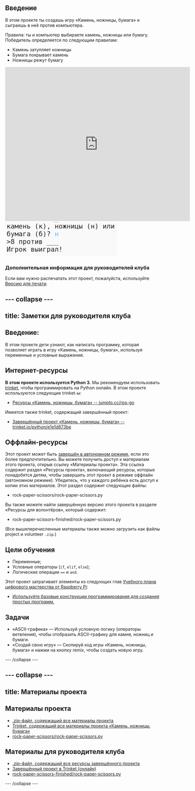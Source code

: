 ## Введение

В этом проекте ты создашь игру «Камень, ножницы, бумага» и сыграешь в неё против компьютера.

Правила: ты и компьютер выбираете камень, ножницы или бумагу. Победитель определяется по следующим правилам:

* Камень затупляет ножницы
* Бумага покрывает камень
* Ножницы режут бумагу

<div class="trinket">
  <iframe src="https://trinket.io/embed/python/e1e1d873be?outputOnly=true&start=result" width="600" height="500" frameborder="0" marginwidth="0" marginheight="0" allowfullscreen>
  </iframe>
  <img src="images/rps-final.png">
</div>

### Дополнительная информация для руководителей клуба

Если вам нужно распечатать этот проект, пожалуйста, используйте [Версию для печати](https://projects.raspberrypi.org/en/projects/rock-paper-scissors/print).

## \--- collapse \---

## title: Заметки для руководителя клуба

## Введение:

В этом проекте дети узнают, как написать программу, которая позволяет играть в игру «Камень, ножницы, бумага», используя переменные и условные выражения.

## Интернет-ресурсы

**В этом проекте используется Python 3.** Мы рекомендуем использовать [trinket](https://trinket.io/), чтобы программировать на Python онлайн. В этом проекте используются следующие trinket-ы:

* [Ресурсы «Камень, ножницы, бумага» -- jumpto.cc/rps-go](http://jumpto.cc/rps-go)

Имеется также trinket, содержащий завершённый проект:

* [Завершённый проект «Камень, ножницы, бумага» -- trinket.io/python/e1e1d873be](https://trinket.io/python/e1e1d873be)

## Оффлайн-ресурсы

Этот проект может быть [завершён в автономном режиме](https://www.codeclubprojects.org/en-GB/resources/python-working-offline/), если это более предпочтительно. Вы можете получить доступ к материалам этого проекта, открыв ссылку «Материалы проекта». Эта ссылка содержит раздел «Ресурсы проекта», включающий ресурсы, которые понадобятся детям, чтобы завершить этот проект в режиме оффлайн (автономном режиме). Убедитесь, что у каждого ребёнка есть доступ к копии этих материалов. Этот раздел содержит следующие файлы:

* rock-paper-scissors/rock-paper-scissors.py

Вы также можете найти завершённую версию этого проекта в разделе «Ресурсы для волонтёров», который содержит:

* rock-paper-scissors-finished/rock-paper-scissors.py

(Все вышеперечисленные материалы также можно загрузить как файлы project и volunteer `.zip`.)

## Цели обучения

* Переменные;
* Условные операторы (`if`, `elif`, `else`); 
* Логические операции `==` и `and`.

Этот проект затрагивает элементы из следующих глав [Учебного плана цифрового мастерства от Raspberry Pi](http://rpf.io/curriculum):

* [Используйте базовые конструкции программирования для создания простых программ.](https://www.raspberrypi.org/curriculum/programming/creator)

## Задачи

* «ASCII-графика» — Используй условную логику (операторы ветвления), чтобы отобразить ASCII-графику для камня, ножниц и бумаги. 
* «Создай свою игру» — Скопируй код игры «Камень, ножницы, бумага» и нажми на кнопку remix, чтобы создать новую игру. 

\--- /collapse \---

## \--- collapse \---

## title: Материалы проекта

## Материалы проекта

* [.zip-файл, содержащий все материалы проекта](resources/rock-paper-scissors-project-resources.zip)
* [Trinket, содержащий все материалы проекта «Камень, ножницы, бумага»](http://jumpto.cc/rps-go)
* [rock-paper-scissors/rock-paper-scissors.py](resources/rock-paper-scissors-rock-paper-scissors.py)

## Материалы для руководителя клуба

* [.zip-файл, содержащий все ресурсы завершённого проекта](resources/rock-paper-scissors-volunteer-resources.zip)
* [Завершённый проект в Trinket (онлайн)](https://trinket.io/python/e1e1d873be)
* [rock-paper-scissors-finished/rock-paper-scissors.py](resources/rock-paper-scissors-finished-rock-paper-scissors.py)

\--- /collapse \---